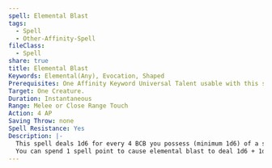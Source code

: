 ```yaml
---
spell: Elemental Blast
tags:
  - Spell
  - Other-Affinity-Spell
fileClass:
  - Spell
share: true
title: Elemental Blast
Keywords: Elemental(Any), Evocation, Shaped
Prerequisites: One Affinity Keyword Universal Talent usable with this spell.
Target: One Creature.
Duration: Instantaneous
Range: Melee or Close Range Touch
Action: 4 AP
Saving Throw: none
Spell Resistance: Yes
Description: |-
  This spell deals 1d6 for every 4 BCB you possess (minimum 1d6) of a single elemental damage type of an affinity keyword talent you possess.
  You can spend 1 spell point to cause elemental blast to deal 1d6 + 1d6 per 2 BCB you possess. You may spend an additional spell point to increase this further to instead 1d6 + 1d6 per BCB you possess when you spend a spell point.
---
```



